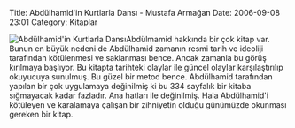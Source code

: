 Title: Abdülhamid&#039;in Kurtlarla Dansı - Mustafa Armağan
Date: 2006-09-08 23:01
Category: Kitaplar

![Abdülhamid'in Kurtlarla Dansı][]Abdülmamid hakkında bir çok kitap var.
Bunun en büyük nedeni de Abdülhamid zamanın resmi tarih ve ideoliji
tarafından kötülenmesi ve saklanması bence. Ancak zamanla bu görüş
kırılmaya başlıyor. Bu kitapta tarihteki olaylar ile güncel olaylar
karşılaştırılıp okuyucuya sunulmuş. Bu güzel bir metod bence. Abdülhamid
tarafından yapılan bir çok uygulamaya değinilmiş ki bu 334 sayfalık bir
kitaba sığmayacak kadar fazladır. Ana hatları ile değinilmiş. Hala
Abdülhamid'i kötüleyen ve karalamaya çalışan bir zihniyetin olduğu
günümüzde okunması gereken bir kitap.

  [Abdülhamid'in Kurtlarla Dansı]: http://www.fatihhayrioglu.com/wp-content/abdulhamid_kurtlarladans.thumbnail.jpg
